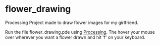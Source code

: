 # flower_drawing
Processing Project made to draw flower images for my girlfriend.


Run the file flower_drawing.pde using [Processing](https://processing.org/). The hover your mouse over wherever you want a flower drawn and hit 'f' on your keyboard.